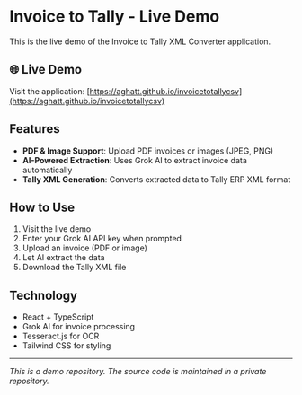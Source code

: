 # Invoice to Tally - Live Demo

This is the live demo of the Invoice to Tally XML Converter application.

## 🌐 Live Demo

Visit the application: [https://aghatt.github.io/invoicetotallycsv](https://aghatt.github.io/invoicetotallycsv)

## Features

- **PDF & Image Support**: Upload PDF invoices or images (JPEG, PNG)
- **AI-Powered Extraction**: Uses Grok AI to extract invoice data automatically
- **Tally XML Generation**: Converts extracted data to Tally ERP XML format

## How to Use

1. Visit the live demo
2. Enter your Grok AI API key when prompted
3. Upload an invoice (PDF or image)
4. Let AI extract the data
5. Download the Tally XML file

## Technology

- React + TypeScript
- Grok AI for invoice processing
- Tesseract.js for OCR
- Tailwind CSS for styling

---

*This is a demo repository. The source code is maintained in a private repository.*
